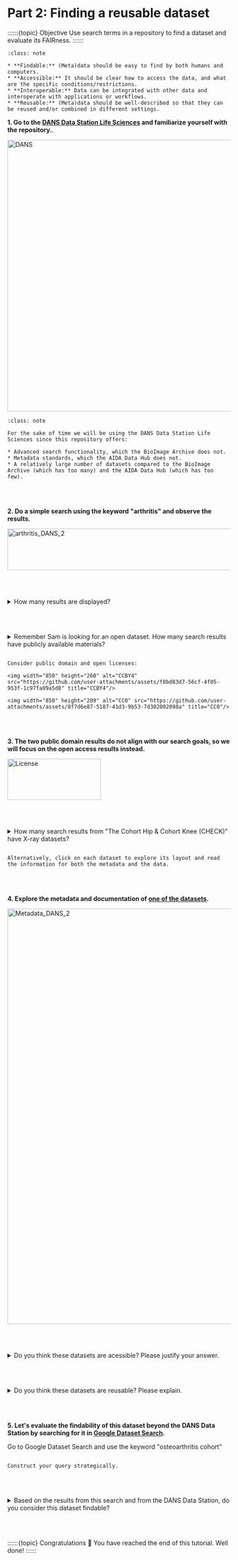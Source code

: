 # Part 2: Finding a reusable dataset

::::::{topic} Objective
Use search terms in a repository to find a dataset and evaluate its FAIRness. 
::::::

```{admonition} Remmenber the FAIR principles from the introduction: 
:class: note

* **Findable:** (Meta)data should be easy to find by both humans and computers.
* **Accessible:** It should be clear how to access the data, and what are the specific conditions/restrictions. 
* **Interoperable:** Data can be integrated with other data and interoperate with applications or workflows. 
* **Reusable:** (Meta)data should be well-described so that they can be reused and/or combined in different settings.

```

**1. Go to the [DANS Data Station Life Sciences](https://lifesciences.datastations.nl/) and familiarize yourself with the repository.**.


<img width="1067" height="613" alt="DANS" src="https://github.com/user-attachments/assets/f44aab52-bbad-468a-8f9c-f1abe51a3c01" title="Info about DANS Data Station Life Sciences in FAIRsharing"/>

```{admonition} DANS Data Station Life Sciences
:class: note

For the sake of time we will be using the DANS Data Station Life Sciences since this repository offers:

* Advanced search functionality, which the BioImage Archive does not.
* Metadata standards, which the AIDA Data Hub does not.
* A relatively large number of datasets compared to the BioImage Archive (which has too many) and the AIDA Data Hub (which has too few).
```

<br></br>

**2. Do a simple search using the keyword "arthritis" and observe the results.**

<img width="553" height="94" alt="arthritis_DANS_2" src="https://github.com/user-attachments/assets/d62a4db7-6e6f-4ce1-89d2-01a56dc98b1f" title="Keyword search"/>

<br></br>

<details>
<summary>How many results are displayed?</summary>

```
Around 73.
```
</details>

<br></br>

<details>
<summary>Remember Sam is looking for an open dataset. How many search results have publicly available materials?</summary>

```
Around 10.
```
</details>


````{hint} In the left sidebar, check under License.

Consider public domain and open licenses:

<img width="850" height="260" alt="CCBY4" src="https://github.com/user-attachments/assets/f8bd83d7-56cf-4f05-953f-1c97fa09a5d8" title="CCBY4"/>

<img width="850" height="209" alt="CC0" src="https://github.com/user-attachments/assets/8f7d6e87-5187-41d3-9b53-7d302002098a" title="CC0"/>

````

<br></br>

**3. The two public domain results do not align with our search goals, so we will focus on the open access results instead.**

<img width="211" height="93" alt="License" src="https://github.com/user-attachments/assets/e1a70825-65c7-4ee2-84bc-0ecc378f3daa" title="Select Open License"/>

<br></br>

<details>
<summary>How many search results from "The Cohort Hip & Cohort Knee (CHECK)" have X-ray datasets?</summary>

```
3 or 4. 
```
</details>


````{hint} In the left sidebar, check the keywords.

Alternatively, click on each dataset to explore its layout and read the information for both the metadata and the data.

````

<br></br>

**4. Explore the metadata and documentation of [one of the datasets](https://lifesciences.datastations.nl/dataset.xhtml?persistentId=doi:10.17026/DANS-XU3-GCAT).**

<img width="968" height="937" alt="Metadata_DANS_2" src="https://github.com/user-attachments/assets/f8e4eaec-37d6-4966-9a79-81ea78f25a8e" title="Screenshot of the Metadata"/>

<br></br>

<details>
<summary>Do you think these datasets are acessible? Please justify your answer.</summary>

```
Yes, it is clear how to access both the data and metadata, and the record includes usage conditions. 
```
</details>

<br></br>

<details>
<summary>Do you think these datasets are reusable? Please explain.</summary>

```
Records include documentation, metadata, and study descriptions detailing how the data was created, which should enable reuse by others. 
```

</details>

<br></br>

**5. Let's evaluate the findability of this dataset beyond the DANS Data Station by searching for it in [Google Dataset Search](https://datasetsearch.research.google.com/).**

Go to Google Dataset Search and use the keyword "osteoarthritis cohort"

````{hint} You can use other combination of keywords and refine your search.

Construct your query strategically.

````

<br></br>

<details>
<summary>Based on the results from this search and from the DANS Data Station, do you consider this dataset findable?</summary>

```
Yes, the data is easy to find. 
```
</details>

<br></br>

::::::{topic} Congratulations 🎉
You have reached the end of this tutorial. Well done! 
::::::

<br></br>
